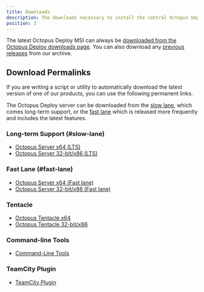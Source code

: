 ```yaml
---
title: Downloads
description: The downloads necessary to install the central Octopus Deploy Server, Tentacles, Command-line Tools, and the TeamCity Plugin.
position: 3
---
```

The latest Octopus Deploy MSI can always be [downloaded from the Octopus Deploy downloads page](https://octopus.com/downloads). You can also download any [previous releases](https://octopus.com/downloads/previous) from our archive.

## Download Permalinks

If you are writing a script or utility to automatically download the latest version of one of our products, you can use the following permanent links.

The Octopus Deploy server can be downloaded from the [slow lane](#slow-lane), which comes long-term support, or the [fast lane](#fast-lane) which is released more frequently and includes the latest features.

### Long-term Support (#slow-lane)

- [Octopus Server x64 (LTS)](https://octopus.com/downloads/slowlane/WindowsX64/OctopusServer)
- [Octopus Server 32-bit/x86 (LTS)](https://octopus.com/downloads/slowlane/WindowsX86/OctopusServer)

### Fast Lane (#fast-lane)

- [Octopus Server x64 (Fast lane)](https://octopus.com/downloads/fastlane/WindowsX64/OctopusServer)
- [Octopus Server 32-bit/x86 (Fast lane)](https://octopus.com/downloads/fastlane/WindowsX86/OctopusServer)

### Tentacle

 - [Octopus Tentacle x64](https://octopus.com/downloads/latest/WindowsX64/OctopusTentacle)
 - [Octopus Tentacle 32-bit/x86](https://octopus.com/downloads/latest/WindowsX86/OctopusTentacle)

### Command-line Tools

 - [Command-Line Tools](https://octopus.com/downloads/latest/CommandLineTools)

### TeamCity Plugin

 - [TeamCity Plugin](https://octopus.com/downloads/latest/TeamCityPlugin)
